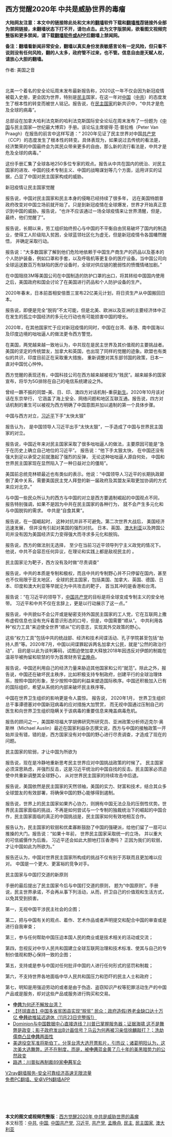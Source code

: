  <h2>西方觉醒2020年 中共是威胁世界的毒瘤</h2> <p class="notice"><b>大陆网友注意：本文中的链接除此处和文末的<a href="https://github.com/bannedbook/fanqiang" >翻墙</a>软件下载和<a href="https://github.com/killgcd/justmysocks/blob/master/README.md">翻墙推荐</a>链接外全部为禁网链接，未翻墙状态下打不开，请勿点击。此为文字版禁闻，欲看图文视频完整版和更多禁闻，请下载<a href="https://github.com/bannedbook/fanqiang">翻墙软件或APP</a>后翻墙上禁闻网。</p><p>备注：翻墙看新闻非常安全，翻墙以真实身份发表敏感言论有一定风险，但只看不说则没有任何风险，翻的人太多，政府管不过来，也不管。信息自由是天赋人权，请放心大胆的翻墙。</b></p>  <div class="entry"> <p>作者: 美国之音</p> <p></br></p> <p>北美一个着名的安全论坛周末发布最新报告称，2020这一年不仅会因为新冠疫情被载入史册，更会因为世界，特别是<a href="https://www.bannedbook.org/bnews/tag/%e6%b0%91%e4%b8%bb/" class="st_tag internal_tag" rel="tag" title="标签 民主 下的日志">民主</a>国家，在这一年对<span class='wp_keywordlink_affiliate'><a href="https://www.bannedbook.org/" title="中国" target="_blank">中国</a></span>（<a href="https://www.bannedbook.org/bnews/tag/%e4%b8%ad%e5%85%b1/" class="st_tag internal_tag" rel="tag" title="标签 中共 下的日志">中共</a>）的态度发生了根本性的转变而被世人铭记。报告说，在<a href="https://www.bannedbook.org/bnews/tag/%e6%b0%91%e4%b8%bb%e5%9b%bd%e5%ae%b6/" class="st_tag internal_tag" rel="tag" title="标签 民主国家 下的日志">民主国家</a>的新共识中，“中共才是危及全球的病毒”。</p> <p>总部设在加拿大哈利法克斯的哈利法克斯国际安全论坛在周末发布了一份题为《<a href="https://www.bannedbook.org/bnews/tag/%E4%B8%AD%E5%9B%BD/" class="st_tag internal_tag" rel="tag" title="标签 中国 下的日志">中国</a>与民主国家—世纪最大博弈》手册。该论坛主席彼得·范·普拉格（Peter Van Praagh）在报告的前言中这样写道：“ 2020年见证了民主世界对中国<a href="https://www.bannedbook.org/bnews/tag/%e5%85%b1%e4%ba%a7%e5%85%9a/" class="st_tag internal_tag" rel="tag" title="标签 共产党 下的日志">共产党</a>（CCP）的态度发生了根本性的转变。具体表现为，如果说过去传统的看法是，经济繁荣的中国最终会为其民众带来更多的自由，那么新的流行看法是，中共才是危及全球的病毒。”</p> <p>这份手册汇集了全球各地250多位专家的观点。报告从中共在国内的统治、对民主国家的进攻、中国的技术专制主义、中国的战略谋划等几个方面，运用详实的证据，凸显了中国对民主国家构成的威胁。</p> <p>新冠疫情让民主国家觉醒</p> <p>报告说，中国对民主国家和民主本身的侵略已经持续了很多年， 远在美国特朗普政府改变对中国立场前就开始了。只是到新冠疫情在全球爆发，世界才开始真正意识到中国的威胁。报告说，“也许不应该通过一场全球疫情来让世界清醒，但是，最终，他们觉醒了”。</p> <p>报告说，长期以来，劳工组织始终担心与中国的不平衡自由贸易破坏了国内的制造业，使得工人阶级陷入贫困，全球蓝领社区化为虚无，但是新冠疫情令各国幡然醒悟， 并确定采取行动。</p> <p>报告说：“大多数国家了解到他们危险地依赖于中国生产商生产的药品以及基本的个人防护装备，例如口罩和手套，以及呼吸机等更复杂的医疗设备。当中国公司向全球运送数百万有缺陷的医疗设备时，全球对供应链的脆弱性的愤慨情绪加剧。”</p> <p>在中国阻挠3M等美国公司在中国制造的防护口罩的出口，将其转给中国国内使用之后，美国政府和国会讨论了在美国进行药品和个人防护设备的生产。</p> <p>2020年春末，日本前首相安倍晋三宣布22亿美元计划，将日资生产从中国搬回日本。</p>  <p>报告说，即便是完全“脱钩”不太可能，但是北美、欧洲以及亚洲的主要经济体中正在发生的孤立中国经济的多元化行动也有可能损害中国的增长。</p> <p>2020年，在其他国家忙于应对新冠疫情的同时，中国在台湾、香港、南中国海以及印度边境的咄咄逼人的做法更令西方警觉。</p> <p>在美国，两党越来越一致地认为，中共现在是民主世界及其价值观的主要挑战者。美国的坚定的传统盟友，加拿大和英国，也出现了同样的觉醒的迹象。欧盟也有类似的共识，印度目前正在采取重大措施， 重新调整对其东部邻国的政策，日本一直对中国忧心忡忡。</p> <p>西方觉醒的表现还有，中国科技公司在西方越来越被视为“贱民”。越来越多的国家宣布，将华为5G排除在自己的电信系统建设之外。</p> <p>曾经一蹶不振的同盟&#8211;美、日、印、澳四方对话机制&#8211;重获<span class='wp_keywordlink'><a href="https://www.bannedbook.org/forum2/topic1642.html" title="正见网《新生》" target="_blank">新生</a></span>。2020年10月该对话在东京举行， 它涵盖了海上安全、网络问题和地区互联互通。报告说，四方对话机制的重生可以被视为西方明确了中国意图并加以遏制的第一个具体步骤。</p> <p>中国与西方对立，<a href="https://www.bannedbook.org/bnews/tag/%e4%b9%a0%e8%bf%91%e5%b9%b3/" class="st_tag internal_tag" rel="tag" title="标签 习近平 下的日志">习近平</a>下手“太快太狠”</p> <p>报告认为， 是中国领导人习近平出手“太快太狠”，一手造成了中国与世界民主国家的对立。</p> <p>报告说，中国近年来对民主国家采取了很多咄咄逼人的做法，主要原因可能是“急于在历史上确立自己地位的习近平”。 报告说：“他下手太狠太快， 在中国还没有强大到足以承受之前就激起了强烈的反弹， 无论这种咄咄逼人源自何处， 中国和世界民主国家现在显然陷入了一种日益对立的僵局”。</p> <p>美国前总统克林顿最近也有类似的表示。他说：“中国领导人习近平的长期执政颠倒了美中关系，需要美国民主党人拜登的新一届政府及其盟友采取更加协调的方式来应对北京。”</p> <p>与中国一些民众所认为的西方与中国的对立是西方要遏制崛起的中国观点不同， 报告特别强调，如果不是因为中共在民主国家的各种行为， 就不会产生多元化和与中国脱钩的需求。 中共是“自食其果”。</p> <p>报告说，在一国崛起时， 这种对抗并非不可避免。第二次世界大战后， 美国经济迅速发展， 但并没有引起对美国的强烈对抗。 日本、英国、<a href="https://www.bannedbook.org/bnews/tag/%e6%be%b3%e5%a4%a7%e5%88%a9%e4%ba%9a/" class="st_tag internal_tag" rel="tag" title="标签 澳大利亚 下的日志">澳大利亚</a>以及跨国公司并没有因为美国经济实力变得强大而寻求多元化和脱钩。</p>  <p>报告说，西方的做法别无选择， 至少在当前习近平领导列宁主义政党的情况下。 他说，中共不会容忍任何异议，在理论和实践上都是敌视民主的 。</p> <p>民主国家沦为靶子，西方没有及时做“尽责调查”</p> <p>报告说，中共的本质是专制和极权，而且中共的专制野心并不只停留在国内，甚至也不仅局限于亚太地区， 全球的民主国家，包括美国、加拿大、英国、德国、日本、印度和澳大利亚等早就沦为中共攻击的靶子， 首当其冲的是香港和台湾。</p> <p>报告说：“在习近平的领导下，<a href="https://www.bannedbook.org/bnews/tag/%e4%b8%ad%e5%9b%bd%e5%85%b1%e4%ba%a7%e5%85%9a/" class="st_tag internal_tag" rel="tag" title="标签 中国共产党 下的日志">中国共产党</a>的目标是将全球变成专制主义的安全地带。 习近平和中共不仅在言辞上，更是以行动展示了这一点。”</p> <p>报告说，中共貌似不会公开或是秘密支持外国民主国家的工人党，它在互联网上撒布虚假信息也没有充斥着意识形态的口号，但是，中国需要“顺从”。 中共利用各种“权力工具”来迫使全世界“顺从”它的意志，实现其外交政策的野心。</p> <p>这些“权力工具”包括中共的统战部、经济和技术间谍活动、孔子学院甚至包括“劫持人质”等。2020年7月，中国以间谍罪起诉两名加拿大公民，就是“公然的政治行动”， 目的是以此为谈判筹码，试图迫使加拿大释放2018年因违反对伊朗的制裁在温哥华被拘留和软禁的华为首席财务官<a href="https://www.bannedbook.org/bnews/tag/%e5%ad%9f%e6%99%9a%e8%88%9f/" class="st_tag internal_tag" rel="tag" title="标签 孟晚舟 下的日志">孟晚舟</a>。</p> <p>报告说，中国还利用自己的经济力量来胁迫其他国家和公司“就范”。除此之外，报告说，中国还在破坏民主秩序，比如积极支持专制政府，创建平行的全球治理体系，按照中国的形象，至少按照中国的利益来塑造国际秩序。中国还积极加入已有的国际组织，希望从系统的内部来破坏民主秩序等。</p> <p>中国在世界卫生组织的影响更是令人震惊。 报告说， 2020年1月， 世界卫生组织总干事谭德塞对中国新冠病毒的应对措施大加赞赏， 而无视中国通过压制自己的医生和向世界卫生组织隐瞒关于该病毒的重要信息来掩盖病毒危机。</p> <p>报告的顾问之一，美国斯坦福大学胡佛研究所研究员、亚洲政策分析师迈克尔·奥斯林（Michael Auslin）最近在国家利益杂志撰文说，西方与中国的接触政策一开始并没有错，错的是，西方国家没有对中国的野心进行尽责调查，才造成了现在的问题。</p> <p>民主国家的软弱，才让中国为所欲为</p> <p>报告说，现在是冷静地重新思考民主世界应对中国挑战政策的时候了。 民主国家必须深思熟虑，并强烈反击，这是习近平统治的中国自找的反击。民主国家必须迫使中共重新调整其全球野心， 从对世界民主国家的持续攻击中后退。</p>  <p>报告说，美国依然是民主国家的天然领袖，美国的实力、财富和技术，结合其众多全球盟友的有效部署，将确保中国的野心能够得到遏制。</p> <p>报告说，世界上的民主国家如果齐心协力，则拥有中国无法企及的压倒性优势。世界民主国家面临的挑战，不再是如何尝试与一个专制的独裁统治下的崛起的中国合作，民主国家面临的真正的中国挑战是，民主国家如何有效地相互合作。</p> <p>报告认为，民主国家的软弱和优柔寡断鼓励了中国的强硬派，给他们留了一扇可以推搡的大门。报告说：“如果十年前， 世界民主国家采取统一的立场， 并以重大的可信威慑作为后盾， 习近平还会如此大胆地打压香港吗？ 正因为我们的软弱，才让中国如此为所欲为。”</p> <p>报告还认为，中国对世界民主国家所构成的挑战不仅有别于苏联而且更加难以应对。 中国是一个更大、更富裕的竞争对手。</p> <p>民主国家与中国打交道的新原则</p> <p>手册的最后提出了民主国家今后与中国打交道的原则， 题为“中国原则”。手册说，民主世界承诺，不会再从事下列活动，从而，扞卫自己的价值观和生活方式，以免其受到损害。</p> <p>第一，无视中国干涉民主社会的企图；</p> <p>第二，把与中国有关的观点、着作、艺术作品或者声明提交和配合中国的审查或是进行自我审查；</p> <p>第三，参与任何帮助中国压迫本国人民的商业或是技术相关的活动或交流；</p> <p>第四，忽视反对中华人民共和国建立全球互联网治理和技术标准、使其与自己的专制价值观和野心保持一致的企图；</p> <p>第五，支持或是参与中国对任何批评中国的人进行任何形式的惩罚和制裁；</p>  <p>第六，不支持世界各地面临中华人民共和国压力和恐吓的民主人士和政府；</p> <p>第七，明知是用强迫劳动的或者是由于伪造、盗窃知识产权等犯罪活动生产的中国产品或是服务，却对这些产品或服务进行购买和交易。</p> <ul class='op-related-articles' title='相关阅读'> <li><a href='https://www.bannedbook.org/bnews/ssgc/20201123/1435808.html' target='_blank'><b>中共</b>为何还不解放台湾？</a></li> <li><a href='https://www.bannedbook.org/bnews/bannedvideo/20201123/1435803.html' target='_blank'>【环球直击】中国多省贫困县实现“脱贫” 民众：政府造假/养老金缺口达十万亿 <b>中共</b>欲推延迟退休（11月23日完整版1）</a></li> <li><a href='https://www.bannedbook.org/bnews/bannedvideo/20201123/1435802.html' target='_blank'>Dominion与中国数据中心直接连线？川普已掌握服务器；证据海啸 这不是舞弊是政变；影子政府发出B计画信号？马云为何再被习亲信徐麟敲打？；洗劫儒商凸显<b>中共</b>两面性</a></li> <li><a href='https://www.bannedbook.org/bnews/bannedvideo/20201123/1435786.html' target='_blank'>美退役空军准将斯伯丁，分享台湾大选开票影片，引热议；诸葛明阳认为，这次美大选舞弊，还不在制度，而是，被<b>中共</b>蓝金黄了几十年的美黑暗势力的公然政变</a></li> <li><a href='https://www.bannedbook.org/bnews/comments/20201123/1435751.html' target='_blank'>路透：川普拟再制裁89家<b>中共</b>军企</a></li> </ul> <p class="texttj"> <a href="https://www.bannedbook.org/forum23/topic22702.html" target="_blank">V2ray翻墙服务-安全可靠经济高速无限流量</a><br/> <a href="https://github.com/bannedbook/fanqiang/wiki/%E7%A6%81%E9%97%BB%E7%BD%91%E5%AE%89%E5%8D%93%E7%BF%BB%E5%A2%99%E6%96%B0%E9%97%BBAPP" target="_blank">免费PC翻墙、安卓VPN翻墙APP</a></p><p></br></br><br /> </br></p><a name='sharetosocial'></a>       <div><b>本文的图文或视频完整版</b>：<a href='https://www.bannedbook.org/bnews/cbnews/20201123/1435833.html'>西方觉醒2020年 中共是威胁世界的毒瘤</a></div>  </div><!--END ENTRY--> <div class="postfooter"> <div>本文标签：<a href="https://www.bannedbook.org/bnews/tag/%e4%b8%ad%e5%85%b1/" rel="tag">中共</a>, <a href="https://www.bannedbook.org/bnews/tag/%E4%B8%AD%E5%9B%BD/" rel="tag">中国</a>, <a href="https://www.bannedbook.org/bnews/tag/%e4%b8%ad%e5%9b%bd%e5%85%b1%e4%ba%a7%e5%85%9a/" rel="tag">中国共产党</a>, <a href="https://www.bannedbook.org/bnews/tag/%e4%b9%a0%e8%bf%91%e5%b9%b3/" rel="tag">习近平</a>, <a href="https://www.bannedbook.org/bnews/tag/%e5%85%b1%e4%ba%a7%e5%85%9a/" rel="tag">共产党</a>, <a href="https://www.bannedbook.org/bnews/tag/%e5%ad%9f%e6%99%9a%e8%88%9f/" rel="tag">孟晚舟</a>, <a href="https://www.bannedbook.org/bnews/tag/%e6%b0%91%e4%b8%bb/" rel="tag">民主</a>, <a href="https://www.bannedbook.org/bnews/tag/%e6%b0%91%e4%b8%bb%e5%9b%bd%e5%ae%b6/" rel="tag">民主国家</a>, <a href="https://www.bannedbook.org/bnews/tag/%e6%be%b3%e5%a4%a7%e5%88%a9%e4%ba%9a/" rel="tag">澳大利亚</a></div>  </div><!--END POSTFOOTER--> 